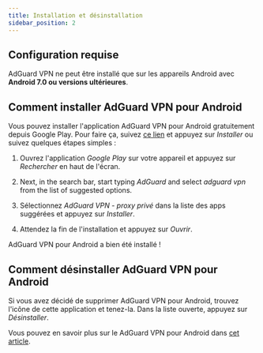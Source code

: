 ```yaml
---
title: Installation et désinstallation
sidebar_position: 2
---
```


## Configuration requise

AdGuard VPN ne peut être installé que sur les appareils Android avec **Android 7.0 ou versions ultérieures**.

## Comment installer AdGuard VPN pour Android

Vous pouvez installer l'application AdGuard VPN pour Android gratuitement depuis Google Play. Pour faire ça, suivez [ce lien](https://play.google.com/store/apps/details?id=com.adguard.vpn) et appuyez sur *Installer* ou suivez quelques étapes simples :

1. Ouvrez l'application *Google Play* sur votre appareil et appuyez sur *Rechercher* en haut de l'écran.

2. Next, in the search bar, start typing *AdGuard* and select *adguard vpn* from the list of suggested options.

3. Sélectionnez *AdGuard VPN - proxy privé* dans la liste des apps suggérées et appuyez sur *Installer*.

4. Attendez la fin de l'installation et appuyez sur *Ouvrir*.

AdGuard VPN pour Android a bien été installé !

## Comment désinstaller AdGuard VPN pour Android

Si vous avez décidé de supprimer AdGuard VPN pour Android, trouvez l'icône de cette application et tenez-la. Dans la liste ouverte, appuyez sur *Désinstaller*.

Vous pouvez en savoir plus sur le AdGuard VPN pour Android dans [cet article](/adguard-vpn-for-android/overview).
